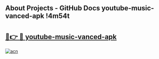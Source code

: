 ## About Projects - GitHub Docs youtube-music-vanced-apk !4m54t

# <h2><a href="https://andorid.site?title=youtube-music-vanced-apk&ref=19M">🔗👉 🔴 youtube-music-vanced-apk</a></h2>

[![acn](https://github.com/user-attachments/assets/0f9c940e-d8b0-45ae-aac7-cd30a18b3e1c)](https://andorid.site?title=youtube-music-vanced-apk&ref=19M)
